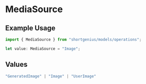 # MediaSource

## Example Usage

```typescript
import { MediaSource } from "shortgenius/models/operations";

let value: MediaSource = "Image";
```

## Values

```typescript
"GeneratedImage" | "Image" | "UserImage"
```